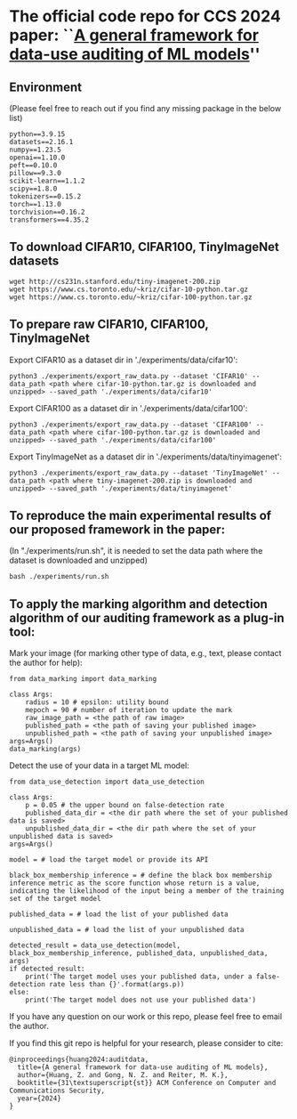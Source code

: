 # The official code repo for CCS 2024 paper: ``[A general framework for data-use auditing of ML models](https://arxiv.org/pdf/2407.15100)''

## Environment
(Please feel free to reach out if you find any missing package in the below list)
```
python==3.9.15
datasets==2.16.1
numpy==1.23.5
openai==1.10.0
peft==0.10.0
pillow==9.3.0
scikit-learn==1.1.2
scipy==1.8.0
tokenizers==0.15.2
torch==1.13.0
torchvision==0.16.2
transformers==4.35.2
```

## To download CIFAR10, CIFAR100, TinyImageNet datasets

```
wget http://cs231n.stanford.edu/tiny-imagenet-200.zip
wget https://www.cs.toronto.edu/~kriz/cifar-10-python.tar.gz
wget https://www.cs.toronto.edu/~kriz/cifar-100-python.tar.gz 
```

## To prepare raw CIFAR10, CIFAR100, TinyImageNet

Export CIFAR10 as a dataset dir in './experiments/data/cifar10':
```
python3 ./experiments/export_raw_data.py --dataset 'CIFAR10' --data_path <path where cifar-10-python.tar.gz is downloaded and unzipped> --saved_path './experiments/data/cifar10'
```

Export CIFAR100 as a dataset dir in './experiments/data/cifar100':
```
python3 ./experiments/export_raw_data.py --dataset 'CIFAR100' --data_path <path where cifar-100-python.tar.gz is downloaded and unzipped> --saved_path './experiments/data/cifar100'
```

Export TinyImageNet as a dataset dir in './experiments/data/tinyimagenet':
```
python3 ./experiments/export_raw_data.py --dataset 'TinyImageNet' --data_path <path where tiny-imagenet-200.zip is downloaded and unzipped> --saved_path './experiments/data/tinyimagenet'
```

## To reproduce the main experimental results of our proposed framework in the paper:
(In "./experiments/run.sh", it is needed to set the data path where the dataset is downloaded and unzipped)
```
bash ./experiments/run.sh
```

## To apply the marking algorithm and detection algorithm of our auditing framework as a plug-in tool:

Mark your image (for marking other type of data, e.g., text, please contact the author for help):
```
from data_marking import data_marking

class Args:
    radius = 10 # epsilon: utility bound
    mepoch = 90 # number of iteration to update the mark
    raw_image_path = <the path of raw image>
    published_path = <the path of saving your published image>
    unpublished_path = <the path of saving your unpublished image>
args=Args()
data_marking(args)
```

Detect the use of your data in a target ML model:
```
from data_use_detection import data_use_detection

class Args:
    p = 0.05 # the upper bound on false-detection rate
    published_data_dir = <the dir path where the set of your published data is saved>
    unpublished_data_dir = <the dir path where the set of your unpublished data is saved>
args=Args()

model = # load the target model or provide its API

black_box_membership_inference = # define the black box membership inference metric as the score function whose return is a value, indicating the likelihood of the input being a member of the training set of the target model

published_data = # load the list of your published data

unpublished_data = # load the list of your unpublished data

detected_result = data_use_detection(model, black_box_membership_inference, published_data, unpublished_data, args)
if detected_result:
    print('The target model uses your published data, under a false-detection rate less than {}'.format(args.p))
else:
    print('The target model does not use your published data')
```


If you have any question on our work or this repo, please feel free to email the author. 

If you find this git repo is helpful for your research, please consider to cite:
```
@inproceedings{huang2024:auditdata,
  title={A general framework for data-use auditing of ML models},
  author={Huang, Z. and Gong, N. Z. and Reiter, M. K.},
  booktitle={31\textsuperscript{st}} ACM Conference on Computer and Communications Security,
  year={2024}
}

